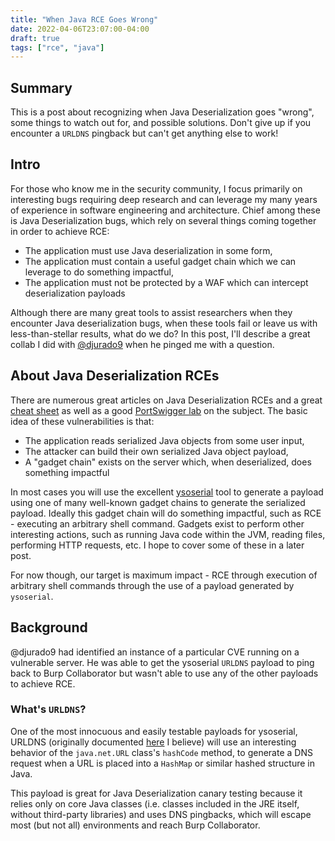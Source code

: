```yaml
---
title: "When Java RCE Goes Wrong"
date: 2022-04-06T23:07:00-04:00
draft: true
tags: ["rce", "java"]
---
```


## Summary
This is a post about recognizing when Java Deserialization goes "wrong", some things to watch out for, and possible solutions. Don't give up if you encounter a `URLDNS` pingback but can't get anything else to work!

## Intro
For those who know me in the security community, I focus primarily on interesting bugs requiring deep research and can leverage my many years of experience in software engineering and architecture. Chief among these is Java Deserialization bugs, which rely on several things coming together in order to achieve RCE:

 * The application must use Java deserialization in some form,
 * The application must contain a useful gadget chain which we can leverage to do something impactful,
 * The application must not be protected by a WAF which can intercept deserialization payloads

Although there are many great tools to assist researchers when they encounter Java deserialization bugs, when these tools fail or leave us with less-than-stellar results, what do we do? In this post, I'll describe a great collab I did with [@djurado9](https://twitter.com/djurado9) when he pinged me with a question.

## About Java Deserialization RCEs
There are numerous great articles on Java Deserialization RCEs and a great [cheat sheet](https://github.com/GrrrDog/Java-Deserialization-Cheat-Sheet) as well as a good [PortSwigger lab](https://portswigger.net/web-security/deserialization/exploiting/lab-deserialization-exploiting-java-deserialization-with-apache-commons) on the subject. The basic idea of these vulnerabilities is that:

 * The application reads serialized Java objects from some user input,
 * The attacker can build their own serialized Java object payload,
 * A "gadget chain" exists on the server which, when deserialized, does something impactful

In most cases you will use the excellent [ysoserial](https://github.com/frohoff/ysoserial) tool to generate a payload using one of many well-known gadget chains to generate the serialized payload. Ideally this gadget chain will do something impactful, such as RCE - executing an arbitrary shell command. Gadgets exist to perform other interesting actions, such as running Java code within the JVM, reading files, performing HTTP requests, etc. I hope to cover some of these in a later post.

For now though, our target is maximum impact - RCE through execution of arbitrary shell commands through the use of a payload generated by `ysoserial`.

## Background
@djurado9 had identified an instance of a particular CVE running on a vulnerable server. He was able to get the ysoserial `URLDNS` payload to ping back to Burp Collaborator but wasn't able to use any of the other payloads to achieve RCE.

### What's `URLDNS`?
One of the most innocuous and easily testable payloads for ysoserial, URLDNS (originally documented [here](https://blog.paranoidsoftware.com/triggering-a-dns-lookup-using-java-deserialization/) I believe) will use an interesting behavior of the `java.net.URL` class's `hashCode` method, to generate a DNS request when a URL is placed into a `HashMap` or similar hashed structure in Java.

This payload is great for Java Deserialization canary testing because it relies only on core Java classes (i.e. classes included in the JRE itself, without third-party libraries) and uses DNS pingbacks, which will escape most (but not all) environments and reach Burp Collaborator.